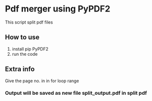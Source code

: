 # Pdf merger using PyPDF2
This script split pdf files 

## How to use 
1. install pip PyPDF2
2. run the code 

## Extra info

Give the page no. in in for loop range 


### Output will be saved as new file split_output.pdf in split pdf

